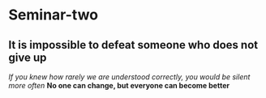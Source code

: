 # Seminar-two
## It is impossible to defeat someone who does not give up
*If you knew how rarely we are understood correctly, you would be silent more often*
**No one can change, but everyone can become better**